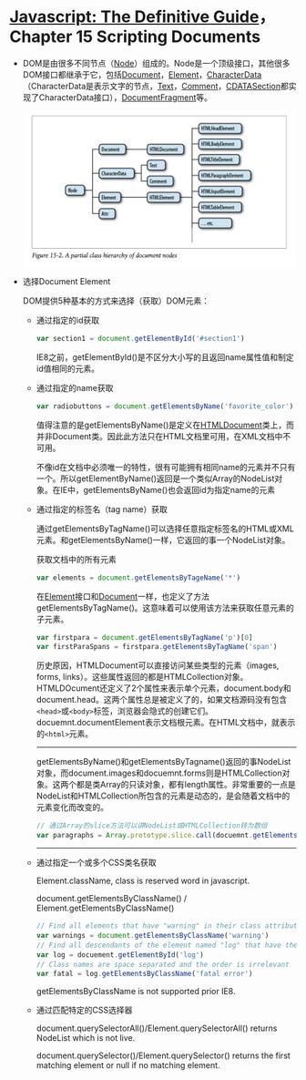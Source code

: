 # [Javascript: The Definitive Guide](http://www.amazon.cn/JavaScript-The-Definitive-Guide-Flanagan-David/dp/0596805527/ref=sr_1_1?s=books&ie=UTF8&qid=1435031067&sr=1-1&keywords=javascript+the+definitive+guide)， Chapter 15 Scripting Documents

- DOM是由很多不同节点（[Node](https://developer.mozilla.org/en-US/docs/Web/API/Node)）组成的。Node是一个顶级接口，其他很多DOM接口都继承于它，包括[Document](https://developer.mozilla.org/en-US/docs/Web/API/Document)，[Element](https://developer.mozilla.org/en-US/docs/Web/API/Element)，[CharacterData](https://developer.mozilla.org/en-US/docs/Web/API/CharacterData)（CharacterData是表示文字的节点，[Text](https://developer.mozilla.org/en-US/docs/Web/API/Text)，[Comment](https://developer.mozilla.org/en-US/docs/Web/API/Comment)，[CDATASection](https://developer.mozilla.org/en-US/docs/Web/API/CDATASection)都实现了CharacterData接口），[DocumentFragment](https://developer.mozilla.org/en-US/docs/Web/API/DocumentFragment)等。

	![Partial Hierarchy of Document Nodes](images/partial-hierarchy-of-dom-nodes.png)
	
- 选择Document Element

	DOM提供5种基本的方式来选择（获取）DOM元素：
	
	- 通过指定的id获取
		
		```javascript
		var section1 = document.getElementById('#section1')
		```

		IE8之前，getElementById()是不区分大小写的且返回name属性值和制定id值相同的元素。

	- 通过指定的name获取
	
		```javascript
		var radiobuttons = document.getElementsByName('favorite_color')
		```

		值得注意的是getElementsByName()是定义在[HTMLDocument](https://developer.mozilla.org/en-US/docs/Web/API/HTMLDocument)类上，而并非Document类。因此此方法只在HTML文档里可用，在XML文档中不可用。

		不像id在文档中必须唯一的特性，很有可能拥有相同name的元素并不只有一个。所以getElementByName()返回是一个类似Array的NodeList对象。在IE中，getElementsByName()也会返回id为指定name的元素

	- 通过指定的标签名（tag name）获取

		通过getElementsByTagName()可以选择任意指定标签名的HTML或XML元素。和getElementsByName()一样，它返回的事一个NodeList对象。

		获取文档中的所有元素

		```javascript
		var elements = document.getElementsByTageName('*')
		```

		在[Element](https://developer.mozilla.org/en-US/docs/Web/API/Element)接口和[Document](https://developer.mozilla.org/en-US/docs/Web/API/Document)一样，也定义了方法getElementsByTagName()。这意味着可以使用该方法来获取任意元素的子元素。

		```javascript
		var firstpara = document.getElementsByTagName('p')[0]
		var firstParaSpans = firstpara.getElementsByTagName('span')
		```

		历史原因，HTMLDocument可以直接访问某些类型的元素（images, forms, links）。这些属性返回的都是HTMLCollection对象。HTMLDOcument还定义了2个属性来表示单个元素，document.body和document.head。这两个属性总是被定义了的，如果文档源码没有包含`<head>`或`<body>`标签，浏览器会隐式的创建它们。docuemnt.documentElement表示文档根元素。在HTML文档中，就表示的`<html>`元素。

		***

		getElementsByName()和getElementsByTagname()返回的事NodeList对象，而document.images和docuemnt.forms则是HTMLCollection对象。这两个都是类Array的只读对象，都有length属性。非常重要的一点是NodeList和HTMLCollection所包含的元素是动态的，是会随着文档中的元素变化而改变的。

		```javascript
		// 通过Array的slice方法可以讲NodeList或HTMLCollection转为数组
		var paragraphs = Array.prototype.slice.call(docuemnt.getElementsByTagName('p'))
		```

		***

	- 通过指定一个或多个CSS类名获取

		Element.className, class is reserved word in javascript.

		document.getElementsByClassName() / Element.getElementsByClassName()

		```javascript
		// Find all elements that have "warning" in their class attribute
		var warnings = document.getElementsByClassName('warning')
		// Find all descendants of the element named "log" that have the class "error" and the class "fatal"
		var log = docuement.getElementById('log')
		// Class names are space separated and the order is irrelevant
		var fatal = log.getElementsByClassName('fatal error')
		```

		getElementsByClassName is not supported prior IE8.

	- 通过匹配特定的CSS选择器

		document.querySelectorAll()/Element.querySelectorAll() returns NodeList which is not live.

		document.querySelector()/Element.querySelector() returns the first matching element or null if no matching element.
	
	



